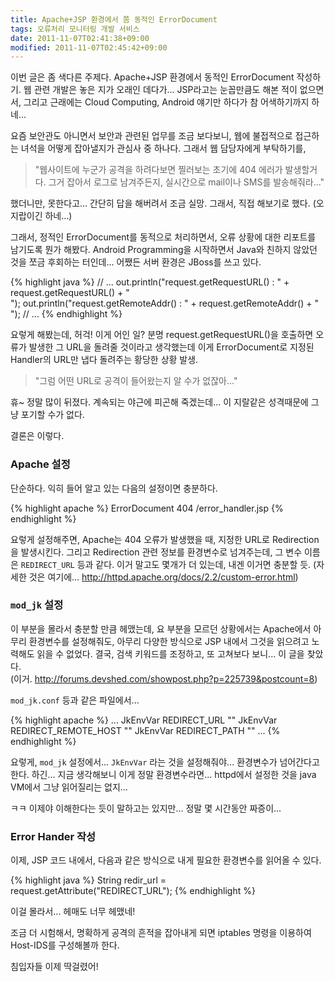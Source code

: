 ```yaml
---
title: Apache+JSP 환경에서 쫌 동적인 ErrorDocument
tags: 오류처리 모니터링 개발 서비스
date: 2011-11-07T02:41:38+09:00
modified: 2011-11-07T02:45:42+09:00
---
```

이번 글은 좀 색다른 주제다. Apache+JSP 환경에서 동적인 ErrorDocument
작성하기. 웹 관련 개발은 놓은 지가 오래인 데다가... JSP라고는 눈꼽만큼도
해본 적이 없으면서, 그리고 근래에는 Cloud Computing, Android 얘기만
하다가 참 어색하기까지 하네...

요즘 보안관도 아니면서 보안과 관련된 업무를 조금 보다보니, 웹에
불접적으로 접근하는 녀석을 어떻게 잡아낼지가 관심사 중 하나다. 그래서
웹 담당자에게 부탁하기를,

> "웹사이트에 누군가 공격을 하려다보면 찔러보는 초기에 404 에러가
> 발생할거다. 그거 잡아서 로그로 남겨주든지, 실시간으로 mail이나
> SMS를 발송해줘라..."

했더니만, 못한다고... 간단히 답을 해버려서 조금 실망. 그래서, 직접
해보기로 했다. (오지랍이긴 하네...)

그래서, 정적인 ErrorDocument를 동적으로 처리하면서, 오류 상황에 대한
리포트를 남기도록 뭔가 해봤다. Android Programming을 시작하면서 Java와
친하지 않았던 것을 쪼금 후회하는 터인데... 어쨌든 서버 환경은 JBoss를
쓰고 있다.

{% highlight java %}
// ...
out.println("request.getRequestURL() : " + request.getRequestURL() + "<br/>");
out.println("request.getRemoteAddr() : " + request.getRemoteAddr() + "<br/>");
// ...
{% endhighlight %}

요렇게 해봤는데, 허걱! 이게 어인 일? 분명 request.getRequestURL()을
호출하면 오류가 발생한 그 URL을 돌려줄 것이라고 생각했는데 이게
ErrorDocument로 지정된 Handler의 URL만 냅다 돌려주는 황당한 상황 발생.

> "그럼 어떤 URL로 공격이 들어왔는지 알 수가 없잖아..."

휴~ 정말 많이 뒤졌다. 계속되는 야근에 피곤해 죽겠는데... 이 지랄같은
성격때문에 그냥 포기할 수가 없다.

결론은 이렇다.

### Apache 설정

단순하다. 익히 들어 알고 있는 다음의 설정이면 충분하다.

{% highlight apache %}
ErrorDocument 404 /error_handler.jsp
{% endhighlight %}

요렇게 설정해주면, Apache는 404 오류가 발생했을 때, 지정한 URL로
Redirection을 발생시킨다. 그리고 Redirection 관련 정보를 환경변수로
넘겨주는데, 그 변수 이름은 `REDIRECT_URL` 등과 같다. 이거 말고도 몇개가
더 있는데, 내겐 이거면 충분할 듯.  (자세한 것은 여기에...
<http://httpd.apache.org/docs/2.2/custom-error.html>)

### `mod_jk` 설정

이 부분을 몰라서 충분할 만큼 헤맸는데, 요 부분을 모르던 상황에서는
Apache에서 아무리 환경변수를 설정해줘도, 아무리 다양한 방식으로 JSP
내에서 그것을 읽으려고 노력해도 읽을 수 없었다. 결국, 검색 키워드를
조정하고, 또 고쳐보다 보니... 이 글을 찾았다.  
(이거. <http://forums.devshed.com/showpost.php?p=225739&postcount=8>)

`mod_jk.conf` 등과 같은 파일에서...

{% highlight apache %}
...
JkEnvVar REDIRECT_URL ""
JkEnvVar REDIRECT_REMOTE_HOST ""
JkEnvVar REDIRECT_PATH ""
...
{% endhighlight %}

요렇게, `mod_jk` 설정에서... `JkEnvVar` 라는 것을 설정해줘야...
환경변수가 넘어간다고 한다. 하긴... 지금 생각해보니 이게 정말
환경변수라면... httpd에서 설정한 것을 java VM에서 그냥 읽어질리는
없지...

ㅋㅋ 이제야 이해한다는 듯이 말하고는 있지만... 정말 몇 시간동안 짜증이...

### Error Hander 작성

이제, JSP 코드 내에서, 다음과 같은 방식으로 내게 필요한 환경변수를
읽어올 수 있다.

{% highlight java %}
String redir_url = request.getAttribute("REDIRECT_URL");
{% endhighlight %}

이걸 몰라서... 헤매도 너무 헤맸네!

조금 더 시험해서, 명확하게 공격의 흔적을 잡아내게 되면 iptables 명령을
이용하여 Host-IDS를 구성해볼까 한다.

침입자들 이제 딱걸렸어!

